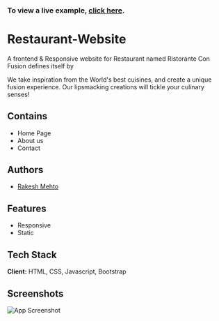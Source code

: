 

### To view a live example, **[click here](https://rakeshmehto.github.io/Restaurant-website/)**.
# Restaurant-Website

A frontend & Responsive website for Restaurant named Ristorante Con Fusion defines itself by

We take inspiration from the World's best cuisines, and create a unique fusion experience. Our lipsmacking creations will tickle your culinary senses!

## Contains
- Home Page
- About us
- Contact
## Authors

- [Rakesh Mehto](https://www.github.com/octokatherine)


## Features

- Responsive
- Static


## Tech Stack

**Client:** HTML, CSS, Javascript, Bootstrap


## Screenshots

![App Screenshot](https://drive.google.com/file/d/1b4HhoTzMHc_RTchzpuvIVy-bgwI_VLR5/view?usp=sharing)

